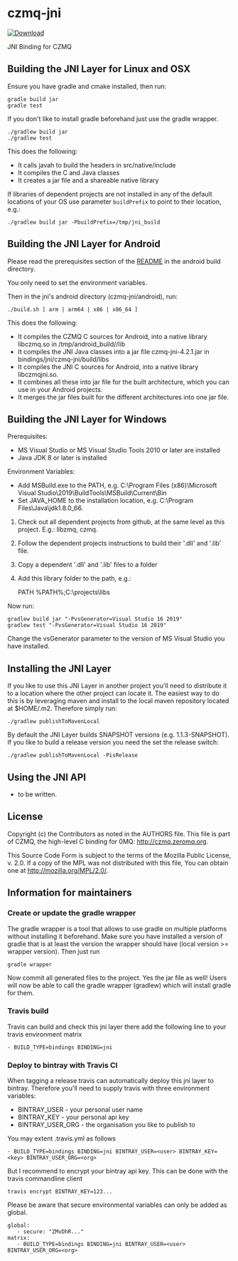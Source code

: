 # czmq-jni

[ ![Download](https://api.bintray.com/packages/zeromq/maven/czmq-jni/images/download.svg) ](https://bintray.com/zeromq/maven/czmq-jni/_latestVersion)

JNI Binding for CZMQ

## Building the JNI Layer for Linux and OSX

Ensure you have gradle and cmake installed, then run:

    gradle build jar
    gradle test

If you don't like to install gradle beforehand just use the gradle wrapper.

    ./gradlew build jar
    ./gradlew test

This does the following:

* It calls javah to build the headers in src/native/include
* It compiles the C and Java classes
* It creates a jar file and a shareable native library

If libraries of dependent projects are not installed in any of the default locations of your OS use parameter `buildPrefix` to point to their location, e.g.:

    ./gradlew build jar -PbuildPrefix=/tmp/jni_build

## Building the JNI Layer for Android

Please read the prerequisites section of the [README](../../builds/android/README.md) in the android build directory.

You only need to set the environment variables.

Then in the jni's android directory (czmq-jni/android), run:

    ./build.sh [ arm | arm64 | x86 | x86_64 ]

This does the following:

* It compiles the CZMQ C sources for Android, into a native library libczmq.so in /tmp/android_build/<architecture>/lib
* It compiles the JNI Java classes into a jar file czmq-jni-4.2.1.jar in bindings/jni/czmq-jni/build/libs
* It compiles the JNI C sources for Android, into a native library libczmqjni.so.
* It combines all these into jar file for the built architecture, which you can use in your Android projects.
* It merges the jar files built for the different architectures into one jar file.

## Building the JNI Layer for Windows

Prerequisites:
* MS Visual Studio or MS Visual Studio Tools 2010 or later are installed
* Java JDK 8 or later is installed

Environment Variables:
* Add MSBuild.exe to the PATH, e.g. C:\Program Files (x86)\Microsoft Visual Studio\2019\BuildTools\MSBuild\Current\Bin
* Set JAVA_HOME to the installation location, e.g. C:\Program Files\Java\jdk1.8.0_66.

1. Check out all dependent projects from github, at the same level as this project. E.g.: libzmq, czmq.
2. Follow the dependent projects instructions to build their '.dll' and '.lib' file.
3. Copy a dependent '.dll' and '.lib' files to a folder
4. Add this library folder to the path, e.g.:

	PATH %PATH%;C:\projects\libs

Now run:

	gradlew build jar "-PvsGenerator=Visual Studio 16 2019"
	gradlew test "-PvsGenerator=Visual Studio 16 2019"

Change the vsGenerator parameter to the version of MS Visual Studio you have installed.

## Installing the JNI Layer

If you like to use this JNI Layer in another project you'll need to distribute it
to a location where the other project can locate it. The easiest way to do this
is by leveraging maven and install to the local maven repository located at
$HOME/.m2. Therefore simply run:

    ./gradlew publishToMavenLocal

By default the JNI Layer builds SNAPSHOT versions (e.g. 1.1.3-SNAPSHOT). If you
like to build a release version you need the set the release switch:

    ./gradlew publishToMavenLocal -PisRelease

## Using the JNI API

- to be written.

## License


Copyright (c) the Contributors as noted in the AUTHORS file.
This file is part of CZMQ, the high-level C binding for 0MQ:
http://czmq.zeromq.org.

This Source Code Form is subject to the terms of the Mozilla Public
License, v. 2.0. If a copy of the MPL was not distributed with this
file, You can obtain one at http://mozilla.org/MPL/2.0/.


## Information for maintainers

### Create or update the gradle wrapper

The gradle wrapper is a tool that allows to use gradle on multiple platforms
without installing it beforehand. Make sure you have installed a version of
gradle that is at least the version the wrapper should have (local version >=  wrapper version).
Then just run

    gradle wrapper

Now commit all generated files to the project. Yes the jar file as well! Users
will now be able to call the gradle wrapper (gradlew) which will install gradle
for them.

### Travis build

Travis can build and check this jni layer there add the following line to your
travis environment matrix

    - BUILD_TYPE=bindings BINDING=jni

### Deploy to bintray with Travis CI

When tagging a release travis can automatically deploy this jni layer to bintray.
Therefore you'll need to supply travis with three environment variables:

* BINTRAY_USER - your personal user name
* BINTRAY_KEY - your personal api key
* BINTRAY_USER_ORG - the organisation you like to publish to

You may extent .travis.yml as follows

    - BUILD_TYPE=bindings BINDING=jni BINTRAY_USER=<user> BINTRAY_KEY=<key> BINTRAY_USER_ORG=<org>

But I recommend to encrypt your bintray api key. This can be done with the
travis commandline client

    travis encrypt BINTRAY_KEY=123...

Please be aware that secure environmental variables can only be added as global.

    global:
       - secure: "ZMvDhR..."
    matrix:
       - BUILD_TYPE=bindings BINDING=jni BINTRAY_USER=<user> BINTRAY_USER_ORG=<org>

